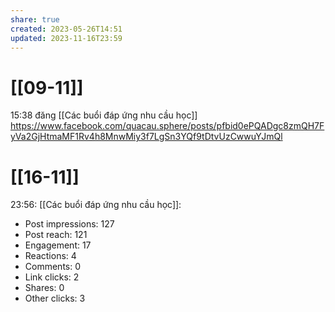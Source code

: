 ```yaml
---
share: true
created: 2023-05-26T14:51
updated: 2023-11-16T23:59
---
```

# [[09-11]]
15:38 đăng [[Các buổi đáp ứng nhu cầu học]] https://www.facebook.com/quacau.sphere/posts/pfbid0ePQADgc8zmQH7FyVa2GjHtmaMF1Rv4h8MnwMiy3f7LgSn3YQf9tDtvUzCwwuYJmQl

# [[16-11]]
23:56: [[Các buổi đáp ứng nhu cầu học]]:
- Post impressions: 127
- Post reach: 121
- Engagement: 17
- Reactions: 4
- Comments: 0
- Link clicks: 2
- Shares: 0
- Other clicks: 3
